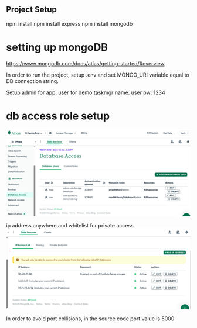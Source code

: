 ## Project Setup
npm install
npm install express
npm install mongodb

# setting up mongoDB
https://www.mongodb.com/docs/atlas/getting-started/#overview

In order to run the project, setup .env and set MONGO_URI variable equal to DB connection string.

Setup admin for app, user for demo taskmgr
name: user
pw: 1234

# db access role setup
![db access roles](/images/image.png)

ip address anywhere and whitelist for private access
![ip address setup](/images/ipaddr.png)


In order to avoid port collisions, in the source code port value is 5000
